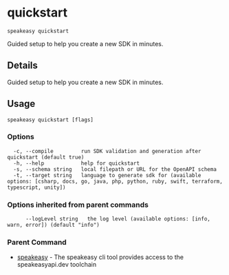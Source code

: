 # quickstart  
`speakeasy quickstart`  


Guided setup to help you create a new SDK in minutes.  

## Details

Guided setup to help you create a new SDK in minutes.

## Usage

```
speakeasy quickstart [flags]
```

### Options

```
  -c, --compile         run SDK validation and generation after quickstart (default true)
  -h, --help            help for quickstart
  -s, --schema string   local filepath or URL for the OpenAPI schema
  -t, --target string   language to generate sdk for (available options: [csharp, docs, go, java, php, python, ruby, swift, terraform, typescript, unity])
```

### Options inherited from parent commands

```
      --logLevel string   the log level (available options: [info, warn, error]) (default "info")
```

### Parent Command

* [speakeasy](README.md)	 - The speakeasy cli tool provides access to the speakeasyapi.dev toolchain
